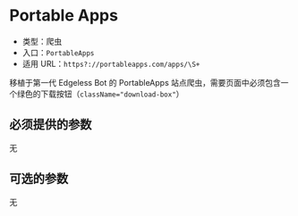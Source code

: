 # Portable Apps

- 类型：爬虫
- 入口：`PortableApps`
- 适用 URL：`https?://portableapps.com/apps/\S+`

移植于第一代 Edgeless Bot 的 PortableApps 站点爬虫，需要页面中必须包含一个绿色的下载按钮（`className="download-box"`）

## 必须提供的参数

无

## 可选的参数

无
